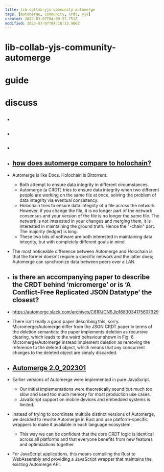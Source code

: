```yaml
---
title: lib-collab-yjs-community-automerge
tags: [automerge, community, crdt, yjs]
created: 2023-03-07T04:09:57.751Z
modified: 2023-03-07T04:10:13.906Z
---
```


# lib-collab-yjs-community-automerge

# guide

# discuss
- ## 

- ## 

- ## 

- ## [how does automerge compare to holochain?](https://github.com/automerge/automerge/issues/566)
- Automerge is like Docs. Holochain is Bittorrent.
  - Both attempt to ensure data integrity in different circumstances.
  - Automerge (a CRDT) tries to ensure data integrity when two different people are working on the same file at once, solving the problem of data integrity via eventual consistency.
  - Holochain tries to ensure data integrity of a file across the network. However, if you change the file, it is no longer part of the network consensus and your version of the file is no longer the same file. The network is not interested in your changes and merging them, it is interested in maintaining the ground truth. Hence the "-chain" part. The majority (ledger) is king.
  - These two bits of software are both interested in maintaining data integrity, but with completely different goals in mind.

- The most noticeable difference between Automerge and Holochain is that the former doesn't require a specific network and the latter does; Automerge can synchronize data between peers over a LAN.

- ## is there an accompanying paper to describe the CRDT behind ‘micromerge’ or is ‘A Conflict-Free Replicated JSON Datatype’ the closest?
- https://automerge.slack.com/archives/C61RJCN9J/p1683034175607929
- There isn't really a good paper describing this, sorry. Micromerge/Automerge differ from the JSON CRDT paper in terms of the deletion semantics: the paper implements deletion as recursive clearing, which leads to the weird behaviour shown in Fig. 6. Micromerge/Automerge instead implement deletion as removing the reference to the deleted object, which means that any concurrent changes to the deleted object are simply discarded.

- ## [Automerge 2.0_202301](https://automerge.org/blog/automerge-2/)
- Earlier versions of Automerge were implemented in pure JavaScript. 
  - Our initial implementations were theoretically sound but much too slow and used too much memory for most production use cases.
  - JavaScript support on mobile devices and embedded systems is limited. 
- Instead of trying to coordinate multiple distinct versions of Automerge, we decided to rewrite Automerge in Rust and use platform-specific wrappers to make it available in each language ecosystem. 
  - This way we can be confident that the core CRDT logic is identical across all platforms and that everyone benefits from new features and optimizations together.
- For JavaScript applications, this means compiling the Rust to WebAssembly and providing a JavaScript wrapper that maintains the existing Automerge API.
